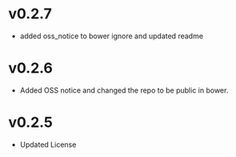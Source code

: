v0.2.7
==============================
* added oss_notice to bower ignore and updated readme

v0.2.6
==============================
* Added OSS notice and changed the repo to be public in bower.

v0.2.5
==================
* Updated License
